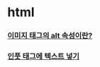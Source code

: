 # html

### [이미지 태그의 alt 속성이란?](https://github.com/ka0824/html/blob/main/img_alt.md)
### [인풋 태그에 텍스트 넣기](https://github.com/ka0824/html/blob/main/put_text_input.md)
